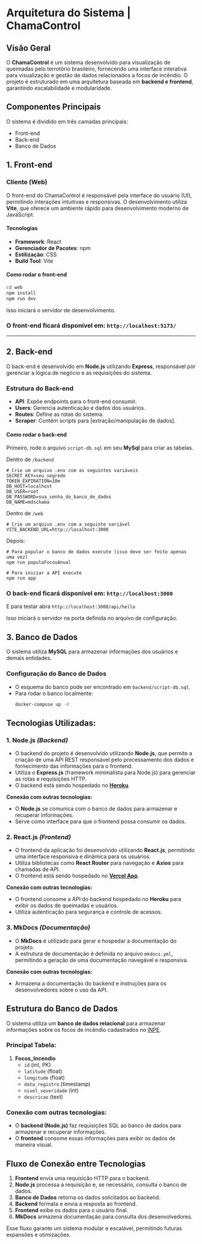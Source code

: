 # Arquitetura do Sistema | ChamaControl

## Visão Geral

O **ChamaControl** é um sistema desenvolvido para visualização de queimadas pelo terrotório brasileiro, fornecendo uma interface interativa para visualização e gestão de dados relacionados a focos de incêndio. O projeto é estruturado em uma arquitetura baseada em **backend e frontend**, garantindo escalabilidade e modularidade.


## Componentes Principais
O sistema é dividido em três camadas principais:

- Front-end
- Back-end
- Banco de Dados


## 1. Front-end
### Cliente (Web)
O front-end do ChamaControl é responsável pela interface do usuário (UI), permitindo interações intuitivas e responsivas. O desenvolvimento utiliza **Vite**, que oferece um ambiente rápido para desenvolvimento moderno de JavaScript.

#### Tecnologias
- **Framework**: React
- **Gerenciador de Pacotes**: npm
- **Estilização**: CSS
- **Build Tool**: Vite

#### Como rodar o front-end
```sh
cd web
npm install
npm run dev
```
Isso iniciará o servidor de desenvolvimento. 
### O front-end ficará disponível em: ```http://localhost:5173/```

---

## 2. Back-end
O back-end é desenvolvido em **Node.js** utilizando **Express**, responsável por gerenciar a lógica de negócio e as requisições do sistema.

### Estrutura do Back-end
- **API**: Expõe endpoints para o front-end consumir.
- **Users**: Gerencia autenticação e dados dos usuários.
- **Routes**: Define as rotas do sistema.
- **Scraper**: Contém scripts para [extração/manipulação de dados].

#### Como rodar o back-end

Primeiro, rode o arquivo `script-db.sql` em seu **MySql** para criar as tabelas.

Dentro de `/backend`

```shell
# Crie um arquivo .env com as seguintes variáveis
SECRET_KEY=seu_segredo
TOKEN_EXPIRATION=10m
DB_HOST=localhost
DB_USER=root
DB_PASSWORD=sua_senha_do_banco_de_dados
DB_NAME=mdschama
```
Dentro de `/web`

```shell
# Crie um arquivo .env com a seguinte variável
VITE_BACKEND_URL=http://localhost:3000
```
Depois:
```shell
# Para popular o banco de dados execute (isso deve ser feito apenas uma vez)
npm run populaFocosAnual

# Para iniciar a API execute
npm run app
```

### O back-end ficará disponível em: ```http://localhost:3000```

E para testar abra ```http://localhost:3000/api/hello```

Isso iniciará o servidor na porta definida no arquivo de configuração.


## 3. Banco de Dados
O sistema utiliza **MySQL** para armazenar informações dos usuários e demais entidades.

### Configuração do Banco de Dados
- O esquema do banco pode ser encontrado em `backend/script-db.sql`.
- Para rodar o banco localmente:
  ```sh
  docker-compose up -d
  ```


## Tecnologias Utilizadas:

### 1. **Node.js** *(Backend)*
- O backend do projeto é desenvolvido utilizando **Node.js**, que permite a criação de uma API REST responsável pelo processamento dos dados e fornecimento das informações para o frontend.
- Utiliza o **Express.js** (framework minimalista para Node.js) para gerenciar as rotas e requisições HTTP.
- O backend está sendo hospedado no **[Heroku](https://www.heroku.com/)**.

**Conexão com outras tecnologias:**
- O **Node.js** se comunica com o banco de dados para armazenar e recuperar informações.
- Serve como interface para que o frontend possa consumir os dados.


### 2. **React.js** *(Frontend)*

- O frontend da aplicação foi desenvolvido utilizando **React.js**, permitindo uma interface responsiva e dinâmica para os usuários.
- Utiliza bibliotecas como **React Router** para navegação e **Axios** para chamadas de API.
- O frontend está sendo hospedado no **[Vercel App](https://2024-2-chama-control.vercel.app/)**.

**Conexão com outras tecnologias:**

- O frontend consome a API do backend hospedado no **Heroku** para exibir os dados de queimadas e usuários.
- Utiliza autenticação para segurança e controle de acessos.



### 3. **MkDocs** *(Documentação)*

- O **MkDocs** é utilizado para gerar e hospedar a documentação do projeto.
- A estrutura de documentação é definida no arquivo `mkdocs.yml`, permitindo a geração de uma documentação navegável e responsiva.

**Conexão com outras tecnologias:**

- Armazena a documentação do backend e instruções para os desenvolvedores sobre o uso da API.


## Estrutura do Banco de Dados

O sistema utiliza um **banco de dados relacional** para armazenar informações sobre os focos de incêndio cadastrados no [INPE](https://www.gov.br/inpe/pt-br).

### Principal Tabela:
   
1. **Focos_Incendio**
   - `id` (int, PK)
   - `latitude` (float)
   - `longitude` (float)
   - `data_registro` (timestamp)
   - `nivel_severidade` (int)
   - `descricao` (text)

### Conexão com outras tecnologias:
- O **backend (Node.js)** faz requisições SQL ao banco de dados para armazenar e recuperar informações.
- O **frontend** consome essas informações para exibir os dados de maneira visual.


## Fluxo de Conexão entre Tecnologias

1. **Frontend** envia uma requisição HTTP para o backend.
2. **Node.js** processa a requisição e, se necessário, consulta o banco de dados.
3. **Banco de Dados** retorna os dados solicitados ao backend.
4. **Backend** formata e envia a resposta ao frontend.
5. **Frontend** exibe os dados para o usuário final.
6. **MkDocs** armazena documentação para consulta dos desenvolvedores.

Esse fluxo garante um sistema modular e escalável, permitindo futuras expansões e otimizações.



